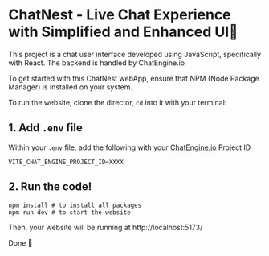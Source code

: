 # ChatNest - Live Chat Experience with Simplified and Enhanced UI💬 

This project is a chat user interface developed using JavaScript, specifically with React. The backend is handled by ChatEngine.io

To get started with this ChatNest webApp, ensure that NPM (Node Package Manager) is installed on your system.

To run the website, clone the director, `cd` into it with your terminal:

## 1. Add `.env` file

Within your `.env` file, add the following with your [ChatEngine.io](ChatEngine.io) Project ID

```
VITE_CHAT_ENGINE_PROJECT_ID=XXXX
```

## 2. Run the code!

```
npm install # to install all packages
npm run dev # to start the website
```

Then, your website will be running at http://localhost:5173/

Done 🎉
